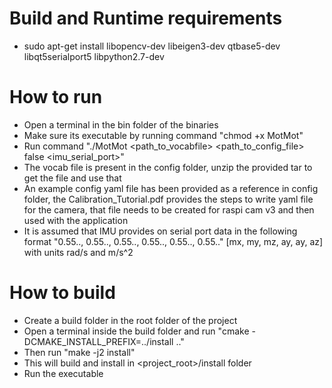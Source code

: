 # Build and Runtime requirements

- sudo apt-get install libopencv-dev libeigen3-dev qtbase5-dev libqt5serialport5 libpython2.7-dev

# How to run

- Open a terminal in the bin folder of the binaries
- Make sure its executable by running command "chmod +x MotMot"
- Run command "./MotMot <path_to_vocabfile> <path_to_config_file> false <imu_serial_port>"
- The vocab file is present in the config folder, unzip the provided tar to get the file and use that
- An example config yaml file has been provided as a reference in config folder, the Calibration_Tutorial.pdf provides the steps to write yaml file for the camera, that file needs to be created for raspi cam v3 and then used with the application
- It is assumed that IMU provides on serial port data in the following format 
"0.55.., 0.55.., 0.55.., 0.55.., 0.55.., 0.55.." [mx, my, mz, ay, ay, az] with units rad/s and m/s^2

# How to build

- Create a build folder in the root folder of the project
- Open a terminal inside the build folder and run "cmake -DCMAKE_INSTALL_PREFIX=../install .."
- Then run "make -j2 install" 
- This will build and install in <project_root>/install folder
- Run the executable